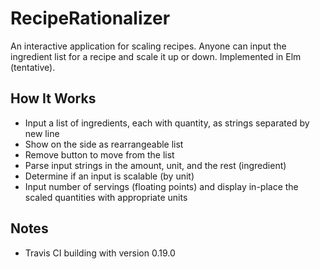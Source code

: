# RecipeRationalizer

An interactive application for scaling recipes. Anyone can input the ingredient list for a recipe and scale it up or down.
Implemented in Elm (tentative).

## How It Works
* Input a list of ingredients, each with quantity, as strings separated by new line
* Show on the side as rearrangeable list
* Remove button to move from the list
* Parse input strings in the amount, unit, and the rest (ingredient)
* Determine if an input is scalable (by unit)
* Input number of servings (floating points) and display in-place the scaled quantities with appropriate units

## Notes
* Travis CI building with version 0.19.0